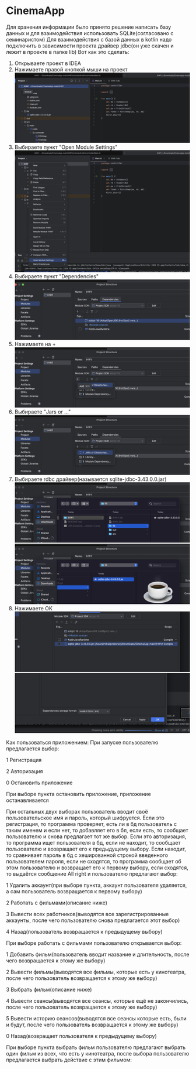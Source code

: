 # CinemaApp
Для хранения информации было принято решение написать базу данных и для взаимодействия использовать SQLite(согласовано с семинаристом)
Для взаимодействия с базой данных в kotlin надо подключить в зависимости проекта драйвер jdbc(он уже скачен и лежит в проекте в папке lib)
Вот как это сделать:
1. Открываете проект в IDEA
2. Нажимаете правой кнопкой мыши на проект![](1.png)
3. Выбираете пункт "Open Module Settings"![](2.png)
4. Выбираете пункт "Dependencies"![](3.png)
5. Нажимаете на +![](4.png)
6. Выбираете "Jars or ..."![](5.png)
7. Выбираете rdbc драйвер(называется sqlite-jdbc-3.43.0.0.jar)![](6.png)![](7.png)
8. Нажимаете OK![](8.png)![](9.png)


Как пользоваться приложением:
При запуске пользователю предлагается выбор:

1 Регистрация

2 Авторизация 

0 Остановить приложение


При выборе пункта остановить приложение, приложение останавливается

При остальных двух выборах пользователь вводит своё пользовательское имя и пароль, который шифруется. Если это регистрация, то программа проверяет, есть ли в бд пользователь с таким именем и если нет, то добавляет его в бл, если есть, то сообщает пользователю и снова предлагает тот же выбор. Если это авторизация, то программа ищет пользователя в бд, если не находит, то сообщает пользователю и возвращает его к предыдущему выбору. Если находит, то сравнивает пароль в бд с хешированной строкой введенного пользователем пароля, если не сходятся, то программа сообщает об этом пользователю и возвращает его к первому выбору, если сходятся, то выдаётся сообщение All right и пользователю предлагают выбор:

1 Удалить аккаунт(при выборе пункта, аккаунт пользователя удаляется, а сам пользователь возвращается к первому выбору)

2 Работать с фильмами(описание ниже)

3 Вывести всех работников(выводятся все зарегистрированные аккаунты, после чего пользователю снова предлагается этот выбор)

4 Назад(пользователь возвращается к предыдущему выбору)


При выборе работать с фильмами пользователю открывается выбор:

1 Добавить фильм(пользователь вводит название и длительность, после чего возвращается к этому же выбору)

2 Вывести фильмы(выводятся все фильмы, которые есть у кинотеатра, после чего пользователь возвращается к этому же выбору)

3 Выбрать фильм(описание ниже)

4 Вывести сеансы(выводятся все сеансы, которые ещё не закончились, после чего пользователь возвращается к этому же выбору)

5 Вывести историю сеансов(выводятся все сеансы которые есть, были и будут, после чего пользователь возвращается к этому же выбору)

0 Назад(возвращает пользователя к предыдущему выбору)

При выборе пункта выбрать фильм пользователю предлагают выбрать один фильм из всех, что есть у кинотеатра, после выбора пользователю предлагается выбрать действие с этим фильмом:
